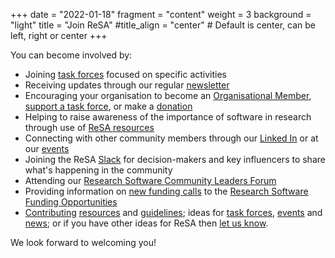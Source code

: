+++
date = "2022-01-18"
fragment = "content"
weight = 3
background = "light"
title = "Join ReSA"
#title_align = "center" # Default is center, can be left, right or center
+++

You can become involved by:

- Joining [task forces](./taskforces/) focused on specific activities
- Receiving updates through our regular [newsletter](./news/)
- Encouraging your organisation to become an [Organisational Member](https://www.researchsoft.org/membership/), [support a task force](https://www.researchsoft.org/tf-support/), or make a [donation](https://www.researchsoft.org/donate/)
- Helping to raise awareness of the importance of software in research through use of [ReSA resources](./resa-resources/)
- Connecting with other community members through our [Linked In](https://www.linkedin.com/company/research-software-alliance/) or at our [events](./events/)
- Joining the ReSA [Slack](https://researchsoft.slack.com/join/shared_invite/zt-1flmrglww-SoWjAK_5TJyqLU_~Jx697w#/shared-invite/email) for decision-makers and key influencers to share what's happening in the community
- Attending our [Research Software Community Leaders Forum](https://www.researchsoft.org/community-forum/)
- Providing information on [new funding calls](https://forms.gle/r4Jw4swUd1SXigZc9) to the [Research Software Funding Opportunities](https://www.researchsoft.org/funding-opportunities/)
- [Contributing](./contact/) [resources](https://www.researchsoft.org/resa-resources/) and [guidelines](https://www.researchsoft.org/guidelines/); ideas for [task forces](https://www.researchsoft.org/taskforces/), [events](https://www.researchsoft.org/events/) and [news](https://www.researchsoft.org/news/); or if you have other ideas for ReSA then [let us know](./contact/).

We look forward to welcoming you!
